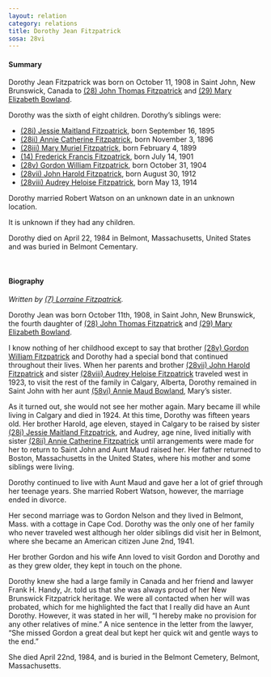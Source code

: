 ```yaml
---
layout: relation
category: relations
title: Dorothy Jean Fitzpatrick
sosa: 28vi
---
```


#### Summary

Dorothy Jean Fitzpatrick was born on October 11, 1908 in Saint John, New Brunswick, Canada to [(28) John Thomas Fitzpatrick](/28-john-thomas-fitzpatrick/) and [(29) Mary Elizabeth Bowland](/29-mary-elizabeth-bowland/).

Dorothy was the sixth of eight children. Dorothy’s siblings were:

* [(28i) Jessie Maitland Fitzpatrick](/28i-jessie-maitland-fitzpatrick/), born September 16, 1895
* [(28ii) Annie Catherine Fitzpatrick](/28ii-annie-catherine-fitzpatrick/), born November 3, 1896
* [(28iii) Mary Muriel Fitzpatrick](/28iii-mary-muriel-fitzpatrick/), born February 4, 1899
* [(14) Frederick Francis Fitzpatrick](/14-frederick-francis-fitzpatrick/), born July 14, 1901
* [(28v) Gordon William Fitzpatrick](/28v-gordon-william-fitzpatrick/), born October 31, 1904
* [(28vii) John Harold Fitzpatrick](/28vii-john-harold-fitzpatrick/), born August 30, 1912
* [(28viii) Audrey Heloise Fitzpatrick](/28viii-audrey-heloise-fitzpatrick/), born May 13, 1914

Dorothy married Robert Watson on an unknown date in an unknown location.

It is unknown if they had any children.

Dorothy died on April 22, 1984 in Belmont, Massachusetts, United States and was buried in Belmont Cementary.

<br>

#### Biography

*Written by [(7) Lorraine Fitzpatrick](/7-h-lorraine-fitzpatrick/).*

Dorothy Jean was born October 11th, 1908, in Saint John, New Brunswick, the fourth daughter of [(28) John Thomas Fitzpatrick](/28-john-thomas-fitzpatrick/) and [(29) Mary Elizabeth Bowland](/29-mary-elizabeth-bowland/).

I know nothing of her childhood except to say that brother [(28v) Gordon William Fitzpatrick](/28v-gordon-william-fitzpatrick/) and Dorothy had a special bond that continued throughout their lives. When her parents and brother [(28vii) John Harold Fitzpatrick](/28vii-john-harold-fitzpatrick/) and sister [(28viii) Audrey Heloise Fitzpatrick](/28viii-audrey-heloise-fitzpatrick/) traveled west in 1923, to visit the rest of the family in Calgary, Alberta, Dorothy remained in Saint John with her aunt [(58vi) Annie Maud Bowland](/58vi-annie-maud-bowland/), Mary’s sister.

As it turned out, she would not see her mother again. Mary became ill while living in Calgary and died in 1924. At this time, Dorothy was fifteen years old. Her brother Harold, age eleven, stayed in Calgary to be raised by sister [(28i) Jessie Maitland Fitzpatrick](/28i-jessie-maitland-fitzpatrick/), and Audrey, age nine, lived initially with sister [(28ii) Annie Catherine Fitzpatrick](/28ii-annie-catherine-fitzpatrick/) until arrangements were made for her to return to Saint John and Aunt Maud raised her. Her father returned to Boston, Massachusetts in the United States, where his mother and some siblings were living.

Dorothy continued to live with Aunt Maud and gave her a lot of grief through her teenage years. She married Robert Watson, however, the marriage ended in divorce.

Her second marriage was to Gordon Nelson and they lived in Belmont, Mass. with a cottage in Cape Cod. Dorothy was the only one of her family who never traveled west although her older siblings did visit her in Belmont, where she became an American citizen June 2nd, 1941.

Her brother Gordon and his wife Ann loved to visit Gordon and Dorothy and as they grew older, they kept in touch on the phone.

Dorothy knew she had a large family in Canada and her friend and lawyer Frank H. Handy, Jr. told us that she was always proud of her New Brunswick Fitzpatrick heritage. We were all contacted when her will was probated, which for me highlighted the fact that I really did have an Aunt Dorothy. However, it was stated in her will, “I hereby make no provision for any other relatives of mine.” A nice sentence in the letter from the lawyer, “She missed Gordon a great deal but kept her quick wit and gentle ways to the end.”

She died April 22nd, 1984, and is buried in the Belmont Cemetery, Belmont, Massachusetts.
